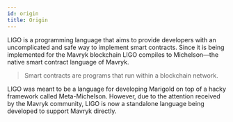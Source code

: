```yaml
---
id: origin
title: Origin
---
```


LIGO is a programming language that aims to provide developers with an uncomplicated and safe way to implement smart contracts. Since it is being implemented for the Mavryk blockchain LIGO compiles to Michelson—the native smart contract language of Mavryk.

> Smart contracts are programs that run within a blockchain network.

LIGO was meant to be a language for developing Marigold on top of a hacky framework called Meta-Michelson. However, due to the attention received by the Mavryk community, LIGO is now a standalone language being developed to support Mavryk directly.